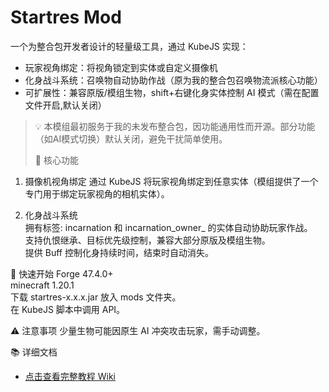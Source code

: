 # Startres Mod

一个为整合包开发者设计的轻量级工具，通过 KubeJS 实现：
- 玩家视角绑定：将视角锁定到实体或自定义摄像机
- 化身战斗系统：召唤物自动协助作战（原为我的整合包召唤物流派核心功能）
- 可扩展性：兼容原版/模组生物，shift+右键化身实体控制 AI 模式（需在配置文件开启,默认关闭）

> 💡 本模组最初服务于我的未发布整合包，因功能通用性而开源。部分功能（如AI模式切换）默认关闭，避免干扰简单使用。
>
> 🌟 核心功能
1. 摄像机视角绑定
通过 KubeJS 将玩家视角绑定到任意实体（模组提供了一个专门用于绑定玩家视角的相机实体）。

2. 化身战斗系统   
拥有标签: incarnation 和 incarnation_owner_<ownerUUID> 的实体自动协助玩家作战。   
支持仇恨继承、目标优先级控制，兼容大部分原版及模组生物。   
提供 Buff 控制化身持续时间，结束时自动消失。   

🚀 快速开始
Forge 47.4.0+   
minecraft 1.20.1   
下载 startres-x.x.x.jar 放入 mods 文件夹。   
在 KubeJS 脚本中调用 API。   

⚠️ 注意事项
少量生物可能因原生 AI 冲突攻击玩家，需手动调整。

📚 详细文档
- [点击查看完整教程 Wiki](https://github.com/你的用户名/Startres-Mod/wiki)  

